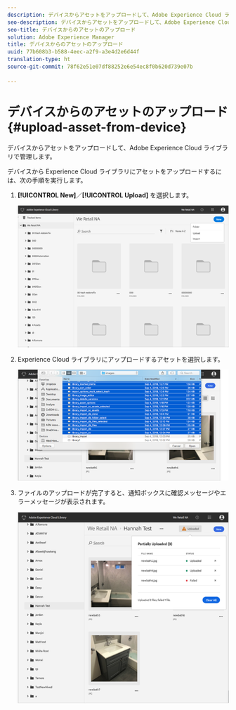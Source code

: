 ```yaml
---
description: デバイスからアセットをアップロードして、Adobe Experience Cloud ライブラリで管理します。
seo-description: デバイスからアセットをアップロードして、Adobe Experience Cloud ライブラリで管理します。
seo-title: デバイスからのアセットのアップロード
solution: Adobe Experience Manager
title: デバイスからのアセットのアップロード
uuid: 77b608b3-b588-4eec-a2f9-a3e4d2e6d44f
translation-type: ht
source-git-commit: 78f62e51e07df88252e6e54ec8f0b620d739e07b

---
```



# デバイスからのアセットのアップロード{#upload-asset-from-device}

デバイスからアセットをアップロードして、Adobe Experience Cloud ライブラリで管理します。

デバイスから Experience Cloud ライブラリにアセットをアップロードするには、次の手順を実行します。

1. **[!UICONTROL New]**／**[!UICONTROL Upload]** を選択します。

   ![](assets/library_new_folder_upload.png)

1. Experience Cloud ライブラリにアップロードするアセットを選択します。

   ![](assets/library_upload_assets_device.png)

1. ファイルのアップロードが完了すると、通知ボックスに確認メッセージやエラーメッセージが表示されます。

   ![](assets/library_error_confirm_messages.png)

